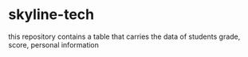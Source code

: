 # skyline-tech
this repository contains a table that carries the data of students grade, score, personal information 
